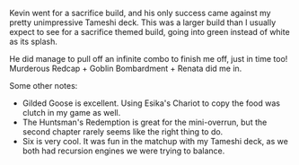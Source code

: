 Kevin went for a sacrifice build, and his only success came against my pretty unimpressive Tameshi deck. This was a larger build than I usually expect to see for a sacrifice themed build, going into green instead of white as its splash.

He did manage to pull off an infinite combo to finish me off, just in time too! Murderous Redcap + Goblin Bombardment + Renata did me in.

Some other notes:

- Gilded Goose is excellent. Using Esika's Chariot to copy the food was clutch in my game as well.
- The Huntsman's Redemption is great for the mini-overrun, but the second chapter rarely seems like the right thing to do.
- Six is very cool. It was fun in the matchup with my Tameshi deck, as we both had recursion engines we were trying to balance.
